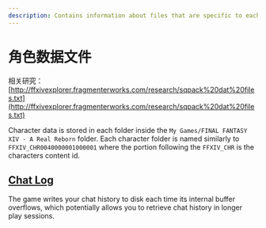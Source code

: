 ```yaml
---
description: Contains information about files that are specific to each character.
---
```


# 角色数据文件

相关研究：[http://ffxivexplorer.fragmenterworks.com/research/sqpack%20dat%20files.txt](http://ffxivexplorer.fragmenterworks.com/research/sqpack%20dat%20files.txt)

Character data is stored in each folder inside the `My Games/FINAL FANTASY XIV - A Real Reborn` folder. Each character folder is named similarly to `FFXIV_CHR0040000001000001` where the portion following the `FFXIV_CHR` is the characters content id.

## [Chat Log](chat-log.md)

The game writes your chat history to disk each time its internal buffer overflows, which potentially allows you to retrieve chat history in longer play sessions.
